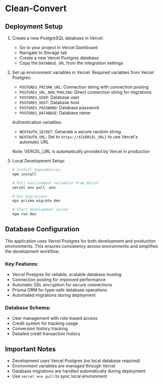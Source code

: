 # Clean-Convert

## Deployment Setup

1. Create a new PostgreSQL database in Vercel:
   - Go to your project in Vercel Dashboard
   - Navigate to Storage tab
   - Create a new Vercel Postgres database
   - Copy the `DATABASE_URL` from the integration settings

2. Set up environment variables in Vercel:
   Required variables from Vercel Postgres:
   - `POSTGRES_PRISMA_URL`: Connection string with connection pooling
   - `POSTGRES_URL_NON_POOLING`: Direct connection string for migrations
   - `POSTGRES_USER`: Database user
   - `POSTGRES_HOST`: Database host
   - `POSTGRES_PASSWORD`: Database password
   - `POSTGRES_DATABASE`: Database name

   Authentication variables:
   - `NEXTAUTH_SECRET`: Generate a secure random string
   - `NEXTAUTH_URL`: Set to `https://${VERCEL_URL}` to use Vercel's automatic URL
   
   Note: VERCEL_URL is automatically provided by Vercel in production

3. Local Development Setup:
   ```bash
   # Install dependencies
   npm install

   # Pull environment variables from Vercel
   vercel env pull .env

   # Run migrations
   npx prisma migrate dev

   # Start development server
   npm run dev
   ```

## Database Configuration

The application uses Vercel Postgres for both development and production environments. This ensures consistency across environments and simplifies the development workflow.

### Key Features:
- Vercel Postgres for reliable, scalable database hosting
- Connection pooling for improved performance
- Automatic SSL encryption for secure connections
- Prisma ORM for type-safe database operations
- Automated migrations during deployment

### Database Schema:
- User management with role-based access
- Credit system for tracking usage
- Conversion history tracking
- Detailed credit transaction history

## Important Notes

- Development uses Vercel Postgres (no local database required)
- Environment variables are managed through Vercel
- Database migrations are handled automatically during deployment
- Use `vercel env pull` to sync local environment

